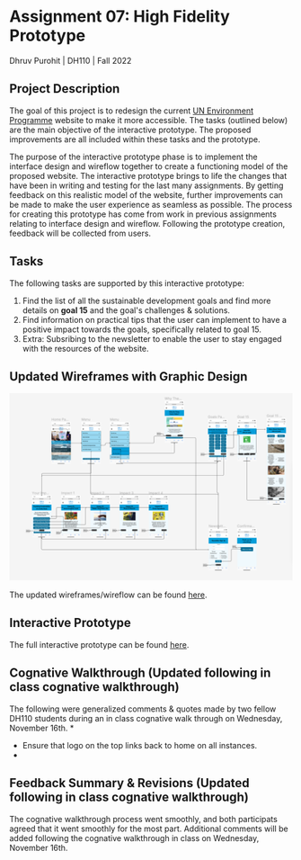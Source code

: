 # Assignment 07: High Fidelity Prototype

Dhruv Purohit | DH110 | Fall 2022

## Project Description
The goal of this project is to redesign the current [UN Environment Programme](https://www.unep.org) website to make it more accessible. The tasks (outlined below) are the main objective of the interactive prototype. The proposed improvements are all included within these tasks and the prototype. 

The purpose of the interactive prototype phase is to implement the interface design and wireflow together to create a functioning model of the proposed website. The interactive prototype brings to life the changes that have been in writing and testing for the last many assignments. By getting feedback on this realistic model of the website, further improvements can be made to make the user experience as seamless as possible. The process for creating this prototype has come from work in previous assignments relating to interface design and wireflow. Following the prototype creation, feedback will be collected from users.

## Tasks
The following tasks are supported by this interactive prototype: 
1. Find the list of all the sustainable development goals and find more details on **goal 15** and the goal's challenges & solutions.
2. Find information on practical tips that the user can implement to have a positive impact towards the goals, specifically related to goal 15.
3. Extra: Subsribing to the newsletter to enable the user to stay engaged with the resources of the website. 

## Updated Wireframes with Graphic Design

<p align="center">
  <img src="flow4.png" alt="Flow"/>
</p>

The updated wireframes/wireflow can be found [here](https://www.figma.com/file/70jzqqbnqGPVP5KZgTsiL1/Updated-Flow?node-id=0%3A1&t=hHNvR5jRHP892VcB-1).

## Interactive Prototype

The full interactive prototype can be found [here](https://www.figma.com/proto/8pJf6XjZfpIPxfYtA0DmpO/High-Fidelity?page-id=0%3A1&node-id=1%3A101&viewport=563%2C644%2C0.25&scaling=min-zoom&starting-point-node-id=1%3A101).

## Cognative Walkthrough (Updated following in class cognative walkthrough)

The following were generalized comments & quotes made by two fellow DH110 students during an in class cognative walk through on Wednesday, November 16th.
* 
* Ensure that logo on the top links back to home on all instances.
* 

## Feedback Summary  & Revisions (Updated following in class cognative walkthrough)

The cognative walkthrough process went smoothly, and both participats agreed that it went smoothly for the most part. 
Additional comments will be added following the cognative walkthrough in class on Wednesday, November 16th.
